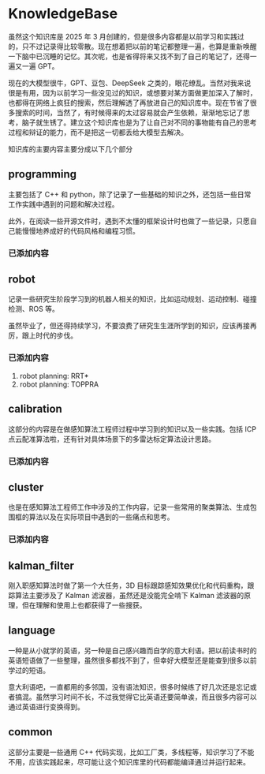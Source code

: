 # KnowledgeBase

虽然这个知识库是 2025 年 3 月创建的，但是很多内容都是以前学习和实践过的，只不过记录得比较零散。现在想着把以前的笔记都整理一遍，也算是重新唤醒一下脑中已沉睡的记忆。其次呢，也是省得将来又找不到了自己的笔记了，还得一遍又一遍 GPT。

现在的大模型很牛，GPT、豆包、DeepSeek 之类的，眼花缭乱。当然对我来说很是有用，因为以前学习一些没见过的知识，或想要对某方面做更加深入了解时，也都得在网络上疯狂的搜索，然后理解透了再放进自己的知识库中。现在节省了很多搜索的时间，当然了，有时候得来的太过容易就会产生依赖，渐渐地忘记了思考，脑子就生锈了。建立这个知识库也是为了让自己对不同的事物能有自己的思考过程和辩证的能力，而不是把这一切都丢给大模型去解决。

知识库的主要内容主要分成以下几个部分
## programming
主要包括了 C++ 和 python，除了记录了一些基础的知识之外，还包括一些日常工作实践中遇到的问题和解决过程。

此外，在阅读一些开源文件时，遇到不太懂的框架设计时也做了一些记录，只愿自己能慢慢地养成好的代码风格和编程习惯。
### 已添加内容

## robot

记录一些研究生阶段学习到的机器人相关的知识，比如运动规划、运动控制、碰撞检测、ROS 等。

虽然毕业了，但还得持续学习，不要浪费了研究生生涯所学到的知识，应该再接再厉，跟上时代的步伐。

### 已添加内容
1. robot planning: RRT*
2. robot planning: TOPPRA

##  calibration

这部分的内容是在做感知算法工程师过程中学习到的知识以及一些实践。包括 ICP 点云配准算法啦，还有针对具体场景下的多雷达标定算法设计思路。

### 已添加内容

## cluster

也是在感知算法工程师工作中涉及的工作内容，记录一些常用的聚类算法、生成包围框的算法以及在实际项目中遇到的一些痛点和思考。

### 已添加内容

## kalman_filter

刚入职感知算法时做了第一个大任务，3D 目标跟踪感知效果优化和代码重构，跟踪算法主要涉及了 Kalman 滤波器，虽然还是没能完全啃下 Kalman 滤波器的原理，但在理解和使用上也都获得了一些搜获。

## language

一种是从小就学的英语，另一种是自己感兴趣而自学的意大利语。把以前读书时的英语短语做了一些整理，虽然很多都找不到了，但幸好大模型还是能查到很多以前学过的短语。

意大利语吧，一直都用的多邻国，没有语法知识，很多时候练了好几次还是忘记或者搞混。虽然学习时间不长，不过我觉得它比英语还要简单诶，而且很多内容可以通过英语进行变换得到。

## common
这部分主要是一些通用 C++ 代码实现，比如工厂类，多线程等，知识学习了不能不用，应该实践起来，尽可能让这个知识库里的代码都能编译通过并运行起来。